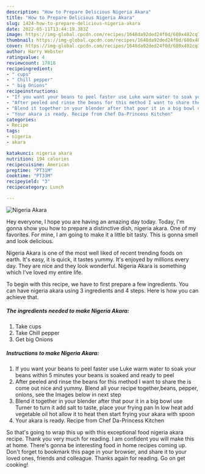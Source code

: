 ```yaml
---
description: "How to Prepare Delicious Nigeria Akara"
title: "How to Prepare Delicious Nigeria Akara"
slug: 1424-how-to-prepare-delicious-nigeria-akara
date: 2022-05-11T13:44:19.383Z
image: https://img-global.cpcdn.com/recipes/1648da92ded24f0d/680x482cq70/nigeria-akara-recipe-main-photo.jpg
thumbnail: https://img-global.cpcdn.com/recipes/1648da92ded24f0d/680x482cq70/nigeria-akara-recipe-main-photo.jpg
cover: https://img-global.cpcdn.com/recipes/1648da92ded24f0d/680x482cq70/nigeria-akara-recipe-main-photo.jpg
author: Harry Webster
ratingvalue: 4
reviewcount: 17818
recipeingredient:
- " cups"
- " Chill pepper"
- " big Onions"
recipeinstructions:
- "If you want your beans to peel faster use Luke warm water to soak your beans within 5 minutes your beans is soaked and ready to peel"
- "After peeled and rinse the beans for this method I want to share the is come out nice and yummy. Blend all your recipe together,beans, pepper, onions, see the Images below in next step"
- "Blend it together in your blender after that pour it in a big bowl use Turner to turn it add salt to taste, place your frying pan In low heat add vegetable oil hot allow it to heat then start frying your akara with spoon"
- "Your akara is ready. Recipe from Chef Da-Princess Kitchen"
categories:
- Recipe
tags:
- nigeria
- akara

katakunci: nigeria akara 
nutrition: 194 calories
recipecuisine: American
preptime: "PT31M"
cooktime: "PT33M"
recipeyield: "3"
recipecategory: Lunch

---
```



![Nigeria Akara](https://img-global.cpcdn.com/recipes/1648da92ded24f0d/680x482cq70/nigeria-akara-recipe-main-photo.jpg)

Hey everyone, I hope you are having an amazing day today. Today, I'm gonna show you how to prepare a distinctive dish, nigeria akara. One of my favorites. For mine, I am going to make it a little bit tasty. This is gonna smell and look delicious.

Nigeria Akara is one of the most well liked of recent trending foods on earth. It's easy, it is quick, it tastes yummy. It's enjoyed by millions every day. They are nice and they look wonderful. Nigeria Akara is something which I've loved my entire life.




To begin with this recipe, we have to first prepare a few ingredients. You can have nigeria akara using 3 ingredients and 4 steps. Here is how you can achieve that.

<!--inarticleads1-->

##### The ingredients needed to make Nigeria Akara:

1. Take  cups
1. Take  Chill pepper
1. Get  big Onions




<!--inarticleads2-->

##### Instructions to make Nigeria Akara:

1. If you want your beans to peel faster use Luke warm water to soak your beans within 5 minutes your beans is soaked and ready to peel
1. After peeled and rinse the beans for this method I want to share the is come out nice and yummy. Blend all your recipe together,beans, pepper, onions, see the Images below in next step
1. Blend it together in your blender after that pour it in a big bowl use Turner to turn it add salt to taste, place your frying pan In low heat add vegetable oil hot allow it to heat then start frying your akara with spoon
1. Your akara is ready. Recipe from Chef Da-Princess Kitchen




So that's going to wrap this up with this exceptional food nigeria akara recipe. Thank you very much for reading. I am confident you will make this at home. There's gonna be interesting food in home recipes coming up. Don't forget to bookmark this page in your browser, and share it to your loved ones, friends and colleague. Thanks again for reading. Go on get cooking!
